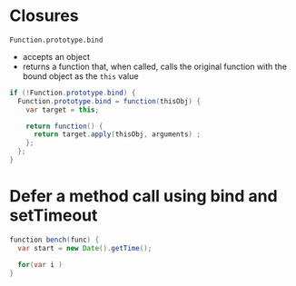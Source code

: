 # Closures

`Function.prototype.bind`
* accepts an object
* returns a function that, when called, calls the original function with the bound object as the `this` value
```java
if (!Function.prototype.bind) {
  Function.prototype.bind = function(thisObj) {
    var target = this;

    return function() {
      return target.apply(thisObj, arguments) ;
    };
  };
}
```

# Defer a method call using bind and setTimeout
```java
function bench(func) {
  var start = new Date().getTime();

  for(var i )
}